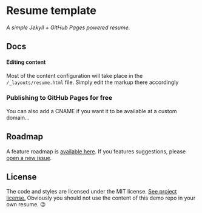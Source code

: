 # Resume template

*A simple Jekyll + GitHub Pages powered resume.*

## Docs

#### Editing content

Most of the content configuration will take place in the `/_layouts/resume.html` file. Simply edit the markup there accordingly

### Publishing to GitHub Pages for free

You can also add a CNAME if you want it to be available at a custom domain...

## Roadmap

A feature roadmap is [available here](https://github.com/jglovier/resume-template/projects/1). If you features suggestions, please [open a new issue](https://github.com/jglovier/resume-template/issues/new).

## License

The code and styles are licensed under the MIT license. [See project license.](LICENSE) Obviously you should not use the content of this demo repo in your own resume. :wink:

